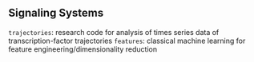 ## Signaling Systems 
```trajectories```: research code for analysis of times series data of transcription-factor trajectories
```features```: classical machine learning for feature engineering/dimensionality reduction